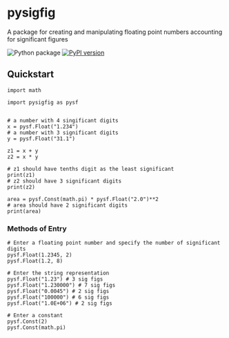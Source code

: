 # pysigfig
A package for creating and manipulating floating point numbers accounting for significant figures

![Python package](https://github.com/bertcarnell/pysigfig/workflows/Python%20package/badge.svg)
[![PyPI version](https://badge.fury.io/py/pysigfig.svg)](https://pypi.org/project/pysigfig/)

## Quickstart

```{python}
import math

import pysigfig as pysf


# a number with 4 singificant digits
x = pysf.Float("1.234")
# a number with 3 significant digits
y = pysf.Float("31.1")

z1 = x + y
z2 = x * y

# z1 should have tenths digit as the least significant
print(z1)
# z2 should have 3 significant digits
print(z2)

area = pysf.Const(math.pi) * pysf.Float("2.0")**2
# area should have 2 significant digits
print(area)
```

### Methods of Entry

```{python}
# Enter a floating point number and specify the number of significant digits
pysf.Float(1.2345, 2)
pysf.Float(1.2, 8)

# Enter the string representation
pysf.Float("1.23") # 3 sig figs
pysf.Float("1.230000") # 7 sig figs
pysf.Float("0.0045") # 2 sig figs
pysf.Float("100000") # 6 sig figs
pysf.Float("1.0E+06") # 2 sig figs

# Enter a constant
pysf.Const(2)
pysf.Const(math.pi)
```
